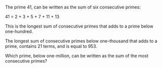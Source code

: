    <p>The prime 41, can be written as the sum of six consecutive primes:</p> 41 = 2 + 3 + 5 + 7 + 11 + 13 <p>This is the longest sum of consecutive primes that adds to a prime below one-hundred.</p> <p>The longest sum of consecutive primes below one-thousand that adds to a prime, contains 21 terms, and is equal to 953.</p> <p>Which prime, below one-million, can be written as the sum of the most consecutive primes?</p>   